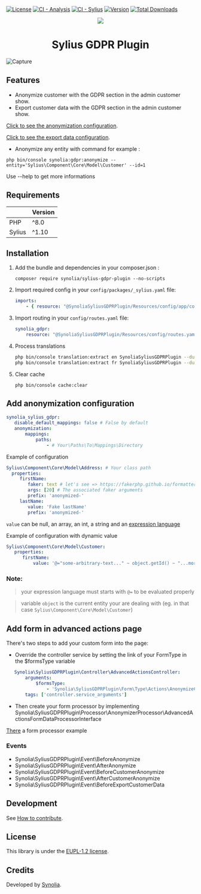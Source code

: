 [![License](https://badgen.net/github/license/synolia/SyliusGDPRPlugin)](https://github.com/synolia/SyliusGDPRPlugin/blob/master/LICENSE)
[![CI - Analysis](https://github.com/synolia/SyliusGDPRPlugin/actions/workflows/analysis.yaml/badge.svg?branch=master)](https://github.com/synolia/SyliusGDPRPlugin/actions/workflows/analysis.yaml)
[![CI - Sylius](https://github.com/synolia/SyliusGDPRPlugin/actions/workflows/sylius.yaml/badge.svg?branch=master)](https://github.com/synolia/SyliusGDPRPlugin/actions/workflows/sylius.yaml)
[![Version](https://badgen.net/github/tag/synolia/SyliusGDPRPlugin?label=Version)](https://packagist.org/packages/synolia/sylius-gdpr-plugin)
[![Total Downloads](https://poser.pugx.org/synolia/sylius-gdpr-plugin/downloads)](https://packagist.org/packages/synolia/sylius-gdpr-plugin)

<p align="center">
    <a href="https://sylius.com" target="_blank">
        <img src="https://demo.sylius.com/assets/shop/img/logo.png" />
    </a>
</p>
<h1 align="center">Sylius GDPR Plugin</h1>

![Capture](/etc/capture.png "Capture")

## Features

   - Anonymize customer with the GDPR section in the admin customer show.
   - Export customer data with the GDPR section in the admin customer show.

   [Click to see the anonymization configuration](ANONYMIZE_CONFIGURATION.md).
   
   [Click to see the export data configuration](EXPORT_CONFIGURATION.md).

   - Anonymize any entity with command for example :

   ```shell
   php bin/console synolia:gdpr:anonymize --entity='Sylius\Component\Core\Model\Customer' --id=1 
   ```
   Use --help to get more informations

## Requirements

|        | Version |
|:-------|:--------|
| PHP    | ^8.0    |
| Sylius | ^1.10   |

## Installation

1. Add the bundle and dependencies in your composer.json :

    ```shell
    composer require synolia/sylius-gdpr-plugin --no-scripts
    ```

2. Import required config in your `config/packages/_sylius.yaml` file:

    ```yaml
    imports:
        - { resource: "@SynoliaSyliusGDPRPlugin/Resources/config/app/config.yaml" }
    ```

3. Import routing in your `config/routes.yaml` file:

     ```yaml
     synolia_gdpr:
         resource: "@SynoliaSyliusGDPRPlugin/Resources/config/routes.yaml"
     ```

4. Process translations

    ```bash
    php bin/console translation:extract en SynoliaSyliusGDPRPlugin --dump-messages
    php bin/console translation:extract fr SynoliaSyliusGDPRPlugin --dump-messages
    ```

5. Clear cache

    ```shell
    php bin/console cache:clear
    ```

## Add anonymization configuration

 ```yaml
synolia_sylius_gdpr:
    disable_default_mappings: false # False by default
    anonymization:
        mappings:
            paths:
                - # Your\Paths\To\Mappings\Directory
 ```

   Example of configuration
 ```yaml
Sylius\Component\Core\Model\Address: # Your class path
   properties:
      firstName:
         faker: text # let's see => https://fakerphp.github.io/formatters/
         args: [20] # The associated faker arguments
         prefix: 'anonymized-'
      lastName:
         value: 'Fake lastName'
         prefix: 'anonymized-'
 ```

   `value` can be null, an array, an int, a string and an [expression language](https://symfony.com/doc/current/reference/formats/expression_language.html)

Example of configuration with dynamic value
```yaml
Sylius\Component\Core\Model\Customer:
   properties:
      firstName:
          value: '@="some-arbitrary-text..." ~ object.getId() ~ "...more-arbitrary-text"'
```
 
### Note:
   > your expression language must starts with `@=` to be evaluated properly 
   
   > variable `object` is the current entity your are dealing with (eg. in that case `Sylius\Component\Core\Model\Customer`)

## Add form in advanced actions page

There's two steps to add your custom form into the page:

   - Override the controller service by setting the link of your FormType in the $formsType variable

 ```yaml
    Synolia\SyliusGDPRPlugin\Controller\AdvancedActionsController:
        arguments:
            $formsType:
                - 'Synolia\SyliusGDPRPlugin\Form\Type\Actions\AnonymizeCustomerNotLoggedSinceType'
        tags: ['controller.service_arguments']
 ```

   - Then create your form processor by implementing Synolia\SyliusGDPRPlugin\Processor\AnonymizerProcessor\AdvancedActionsFormDataProcessorInterface

[There](src/Processor/AdvancedActions/AnonymizeCustomersNotLoggedBeforeProcessor.php) a form processor example

### Events

- Synolia\SyliusGDPRPlugin\Event\BeforeAnonymize
- Synolia\SyliusGDPRPlugin\Event\AfterAnonymize
- Synolia\SyliusGDPRPlugin\Event\BeforeCustomerAnonymize
- Synolia\SyliusGDPRPlugin\Event\AfterCustomerAnonymize
- Synolia\SyliusGDPRPlugin\Event\BeforeExportCustomerData

## Development

See [How to contribute](CONTRIBUTING.md).

## License

This library is under the [EUPL-1.2 license](LICENSE).

## Credits

Developed by [Synolia](https://synolia.com/).
